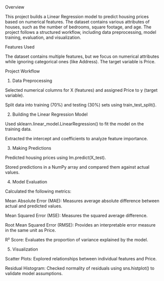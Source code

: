 

Overview

This project builds a Linear Regression model to predict housing prices based on numerical features. The dataset contains various attributes of houses, such as the number of bedrooms, square footage, and age. The project follows a structured workflow, including data preprocessing, model training, evaluation, and visualization.

Features Used

The dataset contains multiple features, but we focus on numerical attributes while ignoring categorical ones (like Address). The target variable is Price.

Project Workflow

1. Data Preprocessing

Selected numerical columns for X (features) and assigned Price to y (target variable).

Split data into training (70%) and testing (30%) sets using train_test_split().

2. Building the Linear Regression Model

Used sklearn.linear_model.LinearRegression() to fit the model on the training data.

Extracted the intercept and coefficients to analyze feature importance.

3. Making Predictions

Predicted housing prices using lm.predict(X_test).

Stored predictions in a NumPy array and compared them against actual values.

4. Model Evaluation

Calculated the following metrics:

Mean Absolute Error (MAE): Measures average absolute difference between actual and predicted values.

Mean Squared Error (MSE): Measures the squared average difference.

Root Mean Squared Error (RMSE): Provides an interpretable error measure in the same unit as Price.

R² Score: Evaluates the proportion of variance explained by the model.

5. Visualization

Scatter Plots: Explored relationships between individual features and Price.

Residual Histogram: Checked normality of residuals using sns.histplot() to validate model assumptions.
